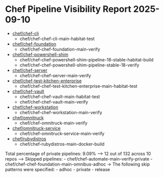 # Chef Pipeline Visibility Report 2025-09-10

* [chef/chef-cli](https://github.com/chef/chef-cli)
    * chef/chef-chef-cli-main-habitat-test
* [chef/chef-foundation](https://github.com/chef/chef-foundation)
    * chef/chef-chef-foundation-main-verify
* [chef/chef-powershell-shim](https://github.com/chef/chef-powershell-shim)
    * chef/chef-chef-powershell-shim-pipeline-18-stable-habitat-build
    * chef/chef-chef-powershell-shim-pipeline-stable-18-verify
* [chef/chef-server](https://github.com/chef/chef-server)
    * chef/chef-chef-server-main-verify
* [chef/chef-test-kitchen-enterprise](https://github.com/chef/chef-test-kitchen-enterprise)
    * chef/chef-chef-test-kitchen-enterprise-main-habitat-test
* [chef/chef-vault](https://github.com/chef/chef-vault)
    * chef/chef-chef-vault-main-habitat-test
    * chef/chef-chef-vault-main-verify
* [chef/chef-workstation](https://github.com/chef/chef-workstation)
    * chef/chef-chef-workstation-main-verify
* [chef/omnitruck](https://github.com/chef/omnitruck)
    * chef/chef-omnitruck-main-verify
* [chef/omnitruck-service](https://github.com/chef/omnitruck-service)
    * chef/chef-omnitruck-service-main-verify
* [chef/rubydistros](https://github.com/chef/rubydistros)
    * chef/chef-rubydistros-main-docker-build

Total percentage of private pipelines: 9.09%
  --> 12 out of 132 across 10 repos
  --> Skipped pipelines:
    - chef/chef-automate-main-verify-private
    - chef/chef-chef-foundation-main-omnibus-adhoc
  -> The following skip patterns were specified:
    - adhoc
    - private
    - release
